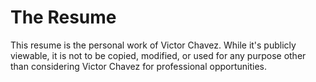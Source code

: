 # The Resume

This resume is the personal work of Victor Chavez. While it's publicly viewable, it is not to be copied, modified, or used for any purpose other than considering Victor Chavez for professional opportunities.
